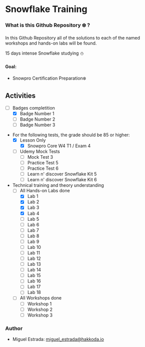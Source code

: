# Snowflake Training

### What is this Github Repository :snowflake: ?

In this Github Repository all of the solutions to each of the named workshops and hands-on labs will be found.

15 days intense Snowflake studying :snowman:

#### Goal:

- Snowpro Certification Preparation:snowflake:

## Activities

- [ ] Badges completition
  - [x] Badge Number 1
  - [ ] Badge Number 2
  - [ ] Badge Number 3

- For the following tests, the grade should be 85 or higher:
  - [x] Lesson Only
    - [x] Snowpro Core W4 T1 / Exam 4

  - [ ] Udemy Mock Tests
    - [ ] Mock Test 3
    - [ ] Practice Test 5 
    - [ ] Practice Test 6
    - [ ] Learn n' discover Snowflake Kit 5
    - [ ] Learn n' discover Snowflake Kit 6

- Technical training and theory understanding
  - [ ] All Hands-on Labs done
    - [x] Lab 1
    - [x] Lab 2
    - [x] Lab 3
    - [x] Lab 4
    - [ ] Lab 5
    - [ ] Lab 6
    - [ ] Lab 7
    - [ ] Lab 8
    - [ ] Lab 9
    - [ ] Lab 10
    - [ ] Lab 11
    - [ ] Lab 12
    - [ ] Lab 13
    - [ ] Lab 14
    - [ ] Lab 15
    - [ ] Lab 16
    - [ ] Lab 17
    - [ ] Lab 18

  - [ ] All Workshops done
    - [ ] Workshop 1
    - [ ] Workshop 2
    - [ ] Workshop 3

### Author

- Miguel Estrada: [miguel_estrada@hakkoda.io](mailto:miguel_estrada@hakkoda.io)